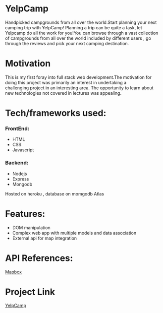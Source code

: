 # YelpCamp
Handpicked campgrounds from all over the world.Start planning your next camping trip with YelpCamp! Planning a trip can be quite a task, let Yelpcamp do all the work for you!You can browse through a vast collection of campgrounds from all over the world included by different users , go through the reviews and pick your next camping destination.

# Motivation
This is my first foray into full stack web development.The motivation for doing this project was primarily an interest in undertaking a challenging project in an interesting area. The opportunity to learn about new technologies not covered in lectures was appealing. 

# Tech/frameworks used:
### FrontEnd:
- HTML
- CSS
- Javascript

### Backend:
- Nodejs
- Express
- Mongodb

Hosted on heroku , database on momgodb Atlas

# Features:
- DOM manipulation
- Complex web app with multiple models and data association
- External api for map integration

# API References:
[Mapbox](https://www.mapbox.com/)

# Project Link
[YelpCamp](https://radiant-hamlet-97614.herokuapp.com/)
